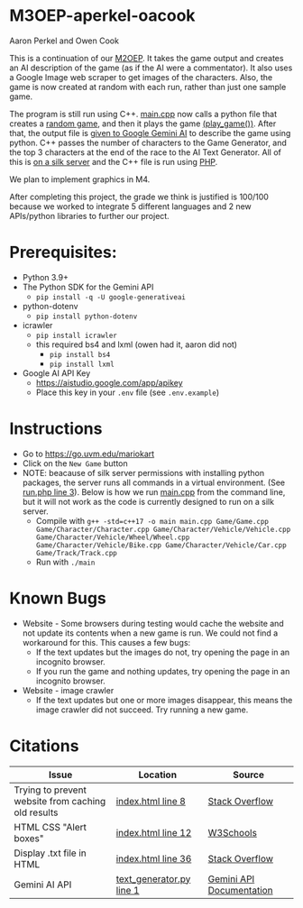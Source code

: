 # M3OEP-aperkel-oacook
Aaron Perkel and Owen Cook

This is a continuation of our [M2OEP](https://github.com/uvmcs2300s2024/M2OEP-aperkel-oacook). It takes the game output and creates an AI description of the game (as if the AI were a commentator). It also uses a Google Image web scraper to get images of the characters. Also, the game is now created at random with each run, rather than just one sample game.

The program is still run using C++. [main.cpp](main.cpp) now calls a python file that creates a [random game](game_generator.py), and then it plays the game [(play_game())](Game/Game.cpp). After that, the output file is [given to Google Gemini AI](text_generator.py) to describe the game using python. C++ passes the number of characters to the Game Generator, and the top 3 characters at the end of the race to the AI Text Generator. All of this is [on a silk server](https://go.uvm.edu/mariokart) and the C++ file is run using [PHP](index.html).

We plan to implement graphics in M4.

After completing this project, the grade we think is justified is 100/100 because we worked to integrate 5 different languages and 2 new APIs/python libraries to further our project.

# Prerequisites:
* Python 3.9+
* The Python SDK for the Gemini API
  * ```pip install -q -U google-generativeai```
* python-dotenv
  * ```pip install python-dotenv```
* icrawler
  * ```pip install icrawler```
  * this required bs4 and lxml (owen had it, aaron did not)
    * ```pip install bs4```
    * ```pip install lxml```
* Google AI API Key
  * https://aistudio.google.com/app/apikey
  * Place this key in your `.env` file (see `.env.example`)

# Instructions
* Go to https://go.uvm.edu/mariokart
* Click on the `New Game` button
* NOTE: beacause of silk server permissions with installing python packages, the server runs all commands in a virtual environment. (See [run.php line 3](run.php)). Below is how we run [main.cpp](main.cpp) from the command line, but it will not work as the code is currently designed to run on a silk server.
  * Compile with ```g++ -std=c++17 -o main main.cpp Game/Game.cpp Game/Character/Character.cpp Game/Character/Vehicle/Vehicle.cpp Game/Character/Vehicle/Wheel/Wheel.cpp Game/Character/Vehicle/Bike.cpp Game/Character/Vehicle/Car.cpp Game/Track/Track.cpp```
  * Run with ```./main```

# Known Bugs
* Website - Some browsers during testing would cache the website and not update its contents when a new game is run. We could not find a workaround for this. This causes a few bugs:
  * If the text updates but the images do not, try opening the page in an incognito browser.
  * If you run the game and nothing updates, try opening the page in an incognito browser.
* Website - image crawler
  *  If the text updates but one or more images disappear, this means the image crawler did not succeed. Try running a new game.


# Citations

| Issue                                              | Location                         | Source                                                                                                              |
|----------------------------------------------------|----------------------------------|---------------------------------------------------------------------------------------------------------------------|
| Trying to prevent website from caching old results | [index.html line 8](index.html)  | [Stack Overflow](https://stackoverflow.com/questions/16716695/prevent-caching-of-html-page)                         |
| HTML CSS "Alert boxes"                              | [index.html line 12](index.html) | [W3Schools](https://www.w3schools.com/howto/tryit.asp?filename=tryhow_css_danger)                                   |
| Display .txt file in HTML | [index.html line 36](index.html) | [Stack Overflow](https://stackoverflow.com/questions/4642681/simple-way-to-display-data-in-a-txt-file-on-a-webpage) |
| Gemini AI API | [text_generator.py line 1](text_generator.py) | [Gemini API Documentation](https://ai.google.dev/tutorials/python_quickstart#generate_text_from_text_inputs)        |